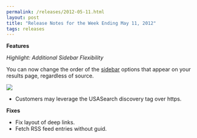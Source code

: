 ```yaml
---
permalink: /releases/2012-05-11.html
layout: post
title: "Release Notes for the Week Ending May 11, 2012"
tags: releases
---
```

<p><strong>Features</strong></p>
<p><em>Highlight: Additional Sidebar Flexibility</em></p>
<p>You can now change the order of the <a href="/manual/sidebar.html">sidebar</a> options that appear on your results page, regardless of source.</p>
<p><img src="https://9fddeb862c037f6d2190-f1564c64756a8cfee25b6b19953b1d23.ssl.cf2.rackcdn.com/tumblr_m42l7i8Z251qid15q.png"/></p>
<ul><li>Customers may leverage the USASearch discovery tag over https.</li>
</ul><p><strong>Fixes</strong></p>
<ul><li>Fix layout of deep links.</li>
<li>Fetch RSS feed entries without guid.</li>
</ul>
